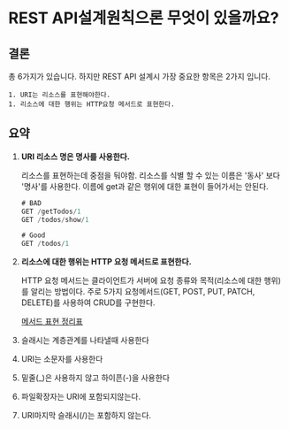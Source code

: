 # REST API설계원칙으론 무엇이 있을까요?

## 결론

총 6가지가 있습니다. 하지만 REST API 설계시 가장 중요한 항목은 2가지 입니다.

	1. URI는 리소스를 표현해야한다.
	1. 리소스에 대한 행위는 HTTP요청 메서드로 표현한다.

## 요약

1. **URI 리소스 명은 명사를 사용한다.**

   리소스를 표현하는데 중점을 둬야함. 리소스를 식별 할 수 있는 이름은 '동사' 보다 '명사'를 사용한다. 이름에 get과 같은 행위에 대한 표현이 들어가서는 안된다.

   ```jsx
   # BAD
   GET /getTodos/1
   GET /todos/show/1
   
   # Good
   GET /todos/1
   ```

2. **리소스에 대한 행위는 HTTP 요청 메서드로 표현한다.**

   HTTP 요청 메서드는 클라이언트가 서버에 요청 종류와 목적(리소스에 대한 행위)를 알리는 방법이다. 주로 5가지 요청메서드(GET, POST, PUT, PATCH, DELETE)를 사용하여 CRUD를 구현한다.

   [메서드 표현 정리표](https://www.notion.so/00011f01572a4be4b7d099cbe50660a7)

3. 슬래시는 계층관계를 나타낼때 사용한다

4. URI는 소문자를 사용한다

5. 밑줄(_)은 사용하지 않고 하이픈(-)을 사용한다

6. 파일확장자는 URI에 포함되지않는다. 

7. URI마지막 슬래시(/)는 포함하지 않는다.